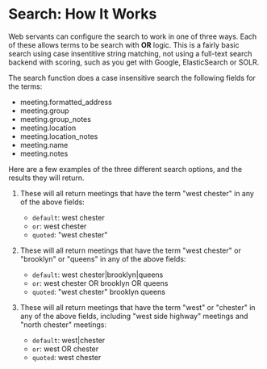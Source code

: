 # Search: How It Works

Web servants can configure the search to work in one of three ways. Each of these allows terms to be search with **OR** logic. This is a fairly basic search using case insentitive string matching, not using a full-text search backend with scoring, such as you get with Google, ElasticSearch or SOLR.

The search function does a case insensitive search the following fields for the terms:

- meeting.formatted_address
- meeting.group
- meeting.group_notes
- meeting.location
- meeting.location_notes
- meeting.name
- meeting.notes

Here are a few examples of the three different search options, and the results they will return.

1. These will all return meetings that have the term "west chester" in any of the above fields:

    * `default`: west chester
    * `or`: west chester
    * `quoted`: "west chester"

1. These will all return meetings that have the term "west chester" or "brooklyn" or "queens" in any of the above fields:

    * `default`: west chester|brooklyn|queens
    * `or`: west chester OR brooklyn OR queens
    * `quoted`: "west chester" brooklyn queens

1. These will all return meetings that have the term "west" or "chester" in any of the above fields, including "west side highway" meetings and "north chester" meetings:

    * `default`: west|chester
    * `or`: west OR chester
    * `quoted`: west chester
